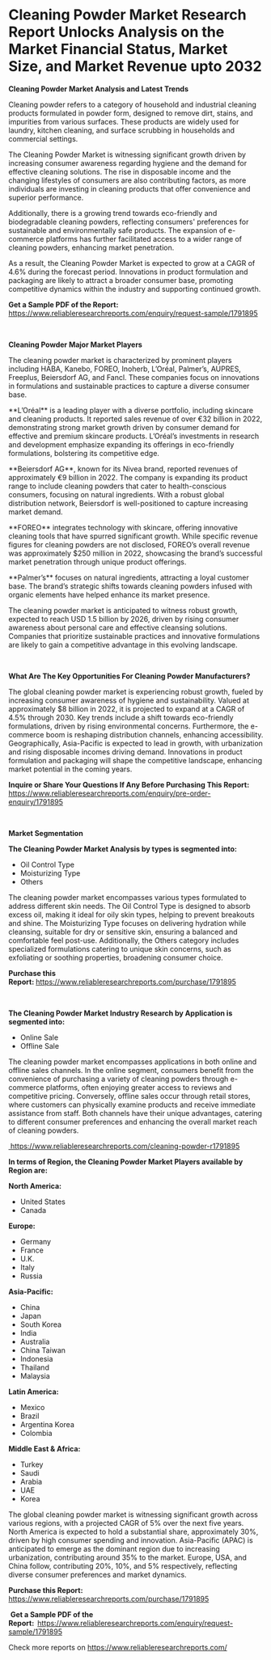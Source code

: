<p><h1>Cleaning Powder Market Research Report Unlocks Analysis on the Market Financial Status, Market Size, and Market Revenue upto 2032</h1></p><p><strong>Cleaning Powder Market Analysis and Latest Trends</strong></p>
<p><p>Cleaning powder refers to a category of household and industrial cleaning products formulated in powder form, designed to remove dirt, stains, and impurities from various surfaces. These products are widely used for laundry, kitchen cleaning, and surface scrubbing in households and commercial settings.</p><p>The Cleaning Powder Market is witnessing significant growth driven by increasing consumer awareness regarding hygiene and the demand for effective cleaning solutions. The rise in disposable income and the changing lifestyles of consumers are also contributing factors, as more individuals are investing in cleaning products that offer convenience and superior performance.</p><p>Additionally, there is a growing trend towards eco-friendly and biodegradable cleaning powders, reflecting consumers' preferences for sustainable and environmentally safe products. The expansion of e-commerce platforms has further facilitated access to a wider range of cleaning powders, enhancing market penetration.</p><p>As a result, the Cleaning Powder Market is expected to grow at a CAGR of 4.6% during the forecast period. Innovations in product formulation and packaging are likely to attract a broader consumer base, promoting competitive dynamics within the industry and supporting continued growth.</p></p>
<p><strong>Get a Sample PDF of the Report:&nbsp;</strong> <a href="https://www.reliableresearchreports.com/enquiry/request-sample/1791895?utm_campaign=2211&utm_medium=2&utm_source=Github&utm_content=ia&utm_term=09022025&utm_id=cleaning-powder">https://www.reliableresearchreports.com/enquiry/request-sample/1791895</a></p>
<p>&nbsp;</p>
<p><strong>Cleaning Powder Major Market Players</strong></p>
<p><p>The cleaning powder market is characterized by prominent players including HABA, Kanebo, FOREO, Inoherb, L’Oréal, Palmer’s, AUPRES, Freeplus, Beiersdorf AG, and Fancl. These companies focus on innovations in formulations and sustainable practices to capture a diverse consumer base.</p><p>**L’Oréal** is a leading player with a diverse portfolio, including skincare and cleaning products. It reported sales revenue of over €32 billion in 2022, demonstrating strong market growth driven by consumer demand for effective and premium skincare products. L’Oréal’s investments in research and development emphasize expanding its offerings in eco-friendly formulations, bolstering its competitive edge.</p><p>**Beiersdorf AG**, known for its Nivea brand, reported revenues of approximately €9 billion in 2022. The company is expanding its product range to include cleaning powders that cater to health-conscious consumers, focusing on natural ingredients. With a robust global distribution network, Beiersdorf is well-positioned to capture increasing market demand.</p><p>**FOREO** integrates technology with skincare, offering innovative cleaning tools that have spurred significant growth. While specific revenue figures for cleaning powders are not disclosed, FOREO’s overall revenue was approximately $250 million in 2022, showcasing the brand’s successful market penetration through unique product offerings.</p><p>**Palmer’s** focuses on natural ingredients, attracting a loyal customer base. The brand’s strategic shifts towards cleaning powders infused with organic elements have helped enhance its market presence.</p><p>The cleaning powder market is anticipated to witness robust growth, expected to reach USD 1.5 billion by 2026, driven by rising consumer awareness about personal care and effective cleansing solutions. Companies that prioritize sustainable practices and innovative formulations are likely to gain a competitive advantage in this evolving landscape.</p></p>
<p>&nbsp;</p>
<p><strong>What Are The Key Opportunities For Cleaning Powder Manufacturers?</strong></p>
<p><p>The global cleaning powder market is experiencing robust growth, fueled by increasing consumer awareness of hygiene and sustainability. Valued at approximately $8 billion in 2022, it is projected to expand at a CAGR of 4.5% through 2030. Key trends include a shift towards eco-friendly formulations, driven by rising environmental concerns. Furthermore, the e-commerce boom is reshaping distribution channels, enhancing accessibility. Geographically, Asia-Pacific is expected to lead in growth, with urbanization and rising disposable incomes driving demand. Innovations in product formulation and packaging will shape the competitive landscape, enhancing market potential in the coming years.</p></p>
<p><strong>Inquire or Share Your Questions If Any Before Purchasing This Report:</strong> <a href="https://www.reliableresearchreports.com/enquiry/pre-order-enquiry/1791895?utm_campaign=2211&utm_medium=2&utm_source=Github&utm_content=ia&utm_term=09022025&utm_id=cleaning-powder">https://www.reliableresearchreports.com/enquiry/pre-order-enquiry/1791895</a></p>
<p>&nbsp;</p>
<p><strong>Market Segmentation</strong></p>
<p><strong>The Cleaning Powder Market Analysis by types is segmented into:</strong></p>
<p><ul><li>Oil Control Type</li><li>Moisturizing Type</li><li>Others</li></ul></p>
<p><p>The cleaning powder market encompasses various types formulated to address different skin needs. The Oil Control Type is designed to absorb excess oil, making it ideal for oily skin types, helping to prevent breakouts and shine. The Moisturizing Type focuses on delivering hydration while cleansing, suitable for dry or sensitive skin, ensuring a balanced and comfortable feel post-use. Additionally, the Others category includes specialized formulations catering to unique skin concerns, such as exfoliating or soothing properties, broadening consumer choice.</p></p>
<p><strong>Purchase this Report:&nbsp;</strong><a href="https://www.reliableresearchreports.com/purchase/1791895?utm_campaign=2211&utm_medium=2&utm_source=Github&utm_content=ia&utm_term=09022025&utm_id=cleaning-powder">https://www.reliableresearchreports.com/purchase/1791895</a></p>
<p>&nbsp;</p>
<p><strong>The Cleaning Powder Market Industry Research by Application is segmented into:</strong></p>
<p><ul><li>Online Sale</li><li>Offline Sale</li></ul></p>
<p><p>The cleaning powder market encompasses applications in both online and offline sales channels. In the online segment, consumers benefit from the convenience of purchasing a variety of cleaning powders through e-commerce platforms, often enjoying greater access to reviews and competitive pricing. Conversely, offline sales occur through retail stores, where customers can physically examine products and receive immediate assistance from staff. Both channels have their unique advantages, catering to different consumer preferences and enhancing the overall market reach of cleaning powders.</p></p>
<p><a href="https://www.reliableresearchreports.com/cleaning-powder-r1791895?utm_campaign=2211&utm_medium=2&utm_source=Github&utm_content=ia&utm_term=09022025&utm_id=cleaning-powder">&nbsp;https://www.reliableresearchreports.com/cleaning-powder-r1791895</a></p>
<p><strong>In terms of Region, the Cleaning Powder Market Players available by Region are:</strong></p>
<p>
    <p> <strong> North America: </strong>
        <ul>
            <li>United States</li>
            <li>Canada</li>
        </ul>
        </p> 
    <p> <strong> Europe: </strong>
        <ul>
            <li>Germany</li>
            <li>France</li>
            <li>U.K.</li>
            <li>Italy</li>
            <li>Russia</li>
        </ul>
        </p> 
    <p> <strong> Asia-Pacific: </strong>
        <ul>
            <li>China</li>
            <li>Japan</li>
            <li>South Korea</li>
            <li>India</li>
            <li>Australia</li>
            <li>China Taiwan</li>
            <li>Indonesia</li>
            <li>Thailand</li>
            <li>Malaysia</li>
        </ul>
        </p> 
    <p> <strong> Latin America: </strong>
        <ul>
            <li>Mexico</li>
            <li>Brazil</li>
            <li>Argentina Korea</li>
            <li>Colombia</li>
        </ul>
        </p> 
    <p> <strong> Middle East & Africa: </strong>
        <ul>
            <li>Turkey</li>
            <li>Saudi</li>
            <li>Arabia</li>
            <li>UAE</li>
            <li>Korea</li>
        </ul>
    </p>
    </p>
<p><p>The global cleaning powder market is witnessing significant growth across various regions, with a projected CAGR of 5% over the next five years. North America is expected to hold a substantial share, approximately 30%, driven by high consumer spending and innovation. Asia-Pacific (APAC) is anticipated to emerge as the dominant region due to increasing urbanization, contributing around 35% to the market. Europe, USA, and China follow, contributing 20%, 10%, and 5% respectively, reflecting diverse consumer preferences and market dynamics.</p></p>
<p><strong>Purchase this Report: </strong><a href="https://www.reliableresearchreports.com/purchase/1791895?utm_campaign=2211&utm_medium=2&utm_source=Github&utm_content=ia&utm_term=09022025&utm_id=cleaning-powder">https://www.reliableresearchreports.com/purchase/1791895</a></p>
<p>&nbsp;<strong>Get a Sample PDF of the Report:&nbsp;&nbsp;</strong><a href="https://www.reliableresearchreports.com/enquiry/request-sample/1791895?utm_campaign=2211&utm_medium=2&utm_source=Github&utm_content=ia&utm_term=09022025&utm_id=cleaning-powder">https://www.reliableresearchreports.com/enquiry/request-sample/1791895</a></p>
<p><strong></strong></p>
<p>Check more reports on <a href="https://www.reliableresearchreports.com/?utm_campaign=2211&utm_medium=2&utm_source=Github&utm_content=ia&utm_term=09022025&utm_id=cleaning-powder">https://www.reliableresearchreports.com/</a></p>